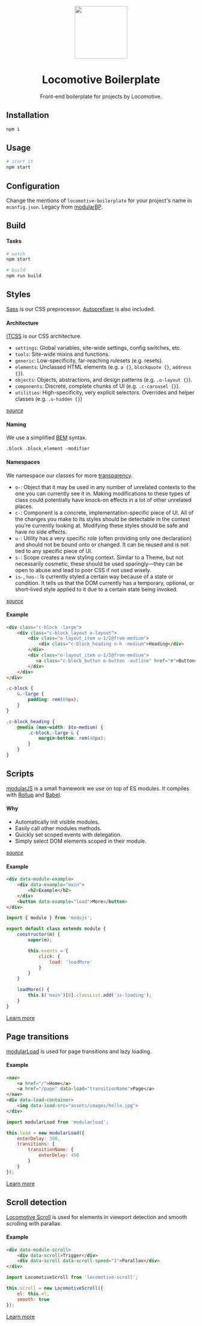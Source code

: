 <p align="center">
    <a href="https://github.com/locomotivemtl/locomotive-boilerplate">
        <img src="https://user-images.githubusercontent.com/4596862/54868065-c2aea200-4d5e-11e9-9ce3-e0013c15f48c.png" height="140">
    </a>
</p>
<h1 align="center">Locomotive Boilerplate</h1>
<p align="center">Front-end boilerplate for projects by Locomotive.</p>

## Installation
```sh
npm i
```

## Usage
```sh
# start it
npm start
```

## Configuration
Change the mentions of `locomotive-boilerplate` for your project's name in `mconfig.json`. Legacy from [modularBP](https://github.com/modularorg/modularbp).

## Build

#### Tasks
```sh
# watch
npm start

# build
npm run build
```


## Styles
[Sass](https://github.com/sass/node-sass) is our CSS preprocessor. [Autoprefixer](https://github.com/postcss/autoprefixer) is also included.

#### Architecture
[ITCSS](https://github.com/itcss) is our CSS architecture.

* `settings`: Global variables, site-wide settings, config switches, etc.
* `tools`: Site-wide mixins and functions.
* `generic`: Low-specificity, far-reaching rulesets (e.g. resets).
* `elements`: Unclassed HTML elements (e.g. `a {}`, `blockquote {}`, `address {}`).
* `objects`: Objects, abstractions, and design patterns (e.g. `.o-layout {}`).
* `components`: Discrete, complete chunks of UI (e.g. `.c-carousel {}`).
* `utilities`: High-specificity, very explicit selectors. Overrides and helper
  classes (e.g. `.u-hidden {}`)

[_source_](https://github.com/inuitcss/inuitcss#css-directory-structure)

#### Naming
We use a simplified [BEM](https://github.com/bem) syntax.

 `.block .block_element -modifier`

#### Namespaces
We namespace our classes for more [transparency](https://csswizardry.com/2015/03/more-transparent-ui-code-with-namespaces/).

* `o-`: Object that it may be used in any number of unrelated contexts to the one you can currently see it in. Making modifications to these types of class could potentially have knock-on effects in a lot of other unrelated places.
* `c-`: Component is a concrete, implementation-specific piece of UI. All of the changes you make to its styles should be detectable in the context you’re currently looking at. Modifying these styles should be safe and have no side effects.
* `u-`: Utility has a very specific role (often providing only one declaration) and should not be bound onto or changed. It can be reused and is not tied to any specific piece of UI.
* `s-`: Scope creates a new styling context. Similar to a Theme, but not necessarily cosmetic, these should be used sparingly—they can be open to abuse and lead to poor CSS if not used wisely.
* `is-`, `has-`: Is currently styled a certain way because of a state or condition. It tells us that the DOM currently has a temporary, optional, or short-lived style applied to it due to a certain state being invoked.

[_source_](https://csswizardry.com/2015/03/more-transparent-ui-code-with-namespaces/#the-namespaces)

#### Example
```html
<div class="c-block -large">
    <div class="c-block_layout o-layout">
        <div class="o-layout_item u-1/2@from-medium">
            <div class="c-block_heading o-h -medium">Heading</div>
        </div>
        <div class="o-layout_item u-1/2@from-medium">
           <a class="c-block_button o-button -outline" href="#">Button</a>
        </div>
    </div>
</div>
```
```scss
.c-block {
    &.-large {
        padding: rem(60px);
    }
}

.c-block_heading {
    @media (max-width: $to-medium) {
        .c-block.-large & {
            margin-bottom: rem(40px);
        } 
    }
}
```

## Scripts
[modularJS](https://github.com/modularorg/modularjs) is a small framework we use on top of ES modules. It compiles with [Rollup](https://github.com/rollup/rollup) and [Babel](https://github.com/babel/babel).

#### Why
- Automatically init visible modules.
- Easily call other modules methods.
- Quickly set scoped events with delegation.
- Simply select DOM elements scoped in their module.

[_source_](https://github.com/modularorg/modularjs#why)

#### Example
```html
<div data-module-example>
    <div data-example="main">
        <h2>Example</h2>
    </div>
    <button data-example="load">More</button>
</div>
```
```js
import { module } from 'modujs';

export default class extends module {
    constructor(m) {
        super(m);

        this.events = {
            click: {
                load: 'loadMore'
            }
        }
    }

    loadMore() {
        this.$('main')[0].classList.add('is-loading');
    }
}
```

[Learn more](https://github.com/modularorg/modularjs)

## Page transitions
[modularLoad](https://github.com/modularorg/modularload) is used for page transitions and lazy loading.

#### Example
```html
<nav>
    <a href="/">Home</a>
    <a href="/page" data-load="transitionName">Page</a>
</nav>
<div data-load-container>
    <img data-load-src="assets/images/hello.jpg">
</div>
```
```js
import modularLoad from 'modularload';

this.load = new modularLoad({
    enterDelay: 300,
    transitions: {
        transitionName: {
            enterDelay: 450
        }
    }
});
```

[Learn more](https://github.com/modularorg/modularload)

## Scroll detection
 [Locomotive Scroll](https://github.com/locomotivemtl/locomotive-scroll) is used for elements in viewport detection and smooth scrolling with parallax.

#### Example
```html
<div data-module-scroll>
    <div data-scroll>Trigger</div>
    <div data-scroll data-scroll-speed="1">Parallax</div>
</div>
```
```js
import LocomotiveScroll from 'locomotive-scroll';

this.scroll = new LocomotiveScroll({
    el: this.el,
    smooth: true
});
````

[Learn more](https://github.com/locomotivemtl/locomotive-scroll)
